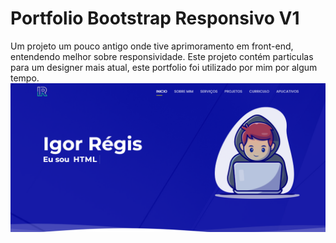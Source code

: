 # Portfolio Bootstrap Responsivo V1
Um projeto um pouco antigo onde tive aprimoramento em front-end, entendendo melhor sobre responsividade. Este projeto contém particulas para um designer mais atual, este portfolio foi utilizado por mim por algum tempo.
<img src="https://github.com/igorregiss/PORTFOLIO-RESPONSIVO-V1/blob/main/portfolio%20v1.png?raw=true">

